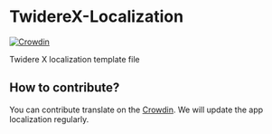 # TwidereX-Localization
[![Crowdin](https://badges.crowdin.net/twidere-x/localized.svg)](https://crowdin.com/project/twidere-x)

Twidere X localization template file


## How to contribute?

You can contribute translate on the [Crowdin](https://crowdin.com/project/twidere-x). We will update the app localization regularly.
